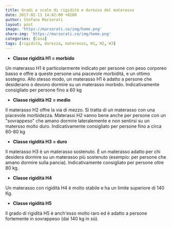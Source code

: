 ```yaml
---
title: Gradi e scale di rigidità e durezza del materasso
date: 2017-02-11 14:42:00 +0200
author: Stefano Marzorati
layout: post
image: 'https://marzorati.co/img/home.png'
share-img: 'https://marzorati.co/img/home.png'
categories: [Casa]
tags: [rigidità, durezza, materasso, H1, H2, H3]
---
```

* **Classe rigidità H1 =  morbido**   
 
Un materasso H1 è particolarmente indicato per persone con peso corporeo  basso e offre a queste persone una piacevole morbiditá, e un ottimo sostegno. Allo stesso modo, un materasso H1 è adatto a persone che desiderano o devono dormire su un materasso morbido. 
Indicativamente consigliato per persone fino a 60 kg
 
 
* **Classe rigidità H2 =  medio**   
 
Il materasso H2 offre la via di mezzo. Si tratta di un materasso con una piacevole morbidezza. Materassi H2 vanno bene anche per persone con un "sovrappeso" che amano dormire lateralemente e non sentirsi su un matersso molto duro.
Indicativamente consigliato per persone fino a circa 60-80 kg
 
 
* **Classe rigidità H3 =  duro**    
 
Il materasso H3 è un materasso sostenuto. È un materasso adatto per chi desidera dormire su un materasso più sostenuto (esempio: per persone che amano dormire sulla pancia).
Indicativamente consigliato per persone oltre 80 kg.   


* **Classe rigidità H4**   

Un materasso con rigidità H4 è molto stabile e ha un limite superiore di 140 Kg.


* **Classe rigidità H5**   

Il grado di rigidità H5 è anch'esso molto raro ed è adatto a persone fortemente in sovrappeso (dai 140 kg in sù).   
